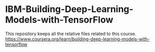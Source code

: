 # IBM-Building-Deep-Learning-Models-with-TensorFlow
This repository keeps all the relative files related to this course. https://www.coursera.org/learn/building-deep-learning-models-with-tensorflow
